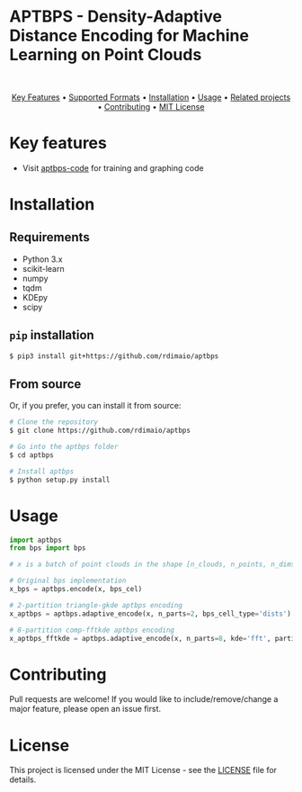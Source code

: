 # APTBPS - Density-Adaptive Distance Encoding for Machine Learning on Point Clouds

<div align="center">
&nbsp;&nbsp;

  <a href="#key-features">Key Features</a> •
  <a href="#supported-formats">Supported Formats</a> •
  <a href="#installation">Installation</a> •
  <a href="#usage">Usage</a> •
  <a href="#related-projects">Related projects</a> •
  <a href="#contributing">Contributing</a> •
  <a href="#license">MIT License</a>
</div>

# Key features
- Visit [aptbps-code](https://github.com/rdimaio/aptbps-code) for training and graphing code

# Installation
## Requirements
- Python 3.x
- scikit-learn
- numpy
- tqdm
- KDEpy
- scipy

## `pip` installation
```bash
$ pip3 install git+https://github.com/rdimaio/aptbps
```

## From source

Or, if you prefer, you can install it from source:
```bash
# Clone the repository
$ git clone https://github.com/rdimaio/aptbps

# Go into the aptbps folder
$ cd aptbps

# Install aptbps
$ python setup.py install
```

# Usage
```python
import aptbps
from bps import bps

# x is a batch of point clouds in the shape [n_clouds, n_points, n_dims]

# Original bps implementation
x_bps = aptbps.encode(x, bps_cel) 

# 2-partition triangle-gkde aptbps encoding
x_aptbps = aptbps.adaptive_encode(x, n_parts=2, bps_cell_type='dists')

# 8-partition comp-fftkde aptbps encoding
x_aptbps_fftkde = aptbps.adaptive_encode(x, n_parts=8, kde='fft', partitioning='comp', bps_cell_type='dists')

```

# Contributing
Pull requests are welcome! If you would like to include/remove/change a major feature, please open an issue first.

# License
This project is licensed under the MIT License - see the [LICENSE](LICENSE) file for details.
